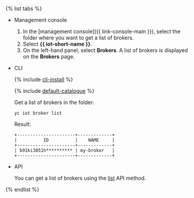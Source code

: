 {% list tabs %}

- Management console

   1. In the [management console]({{ link-console-main }}), select the folder where you want to get a list of brokers.
   1. Select **{{ iot-short-name }}**.
   1. On the left-hand panel, select **Brokers**. A list of brokers is displayed on the **Brokers** page.

- CLI

   {% include [cli-install](../cli-install.md) %}

   {% include [default-catalogue](../default-catalogue.md) %}

   Get a list of brokers in the folder:

   ```
   yc iot broker list
   ```

   Result:

   ```
   +----------------------+-------------+
   |          ID          |    NAME     |
   +----------------------+-------------+
   | b91ki3851h********** | my-broker   |
   +----------------------+-------------+
   ```

- API

   You can get a list of brokers using the [list](../../iot-core/broker/api-ref/Broker/list.md) API method.

{% endlist %}